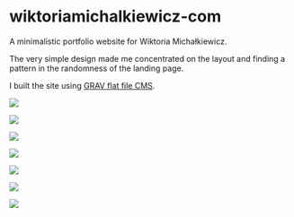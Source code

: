 # wiktoriamichalkiewicz-com

A minimalistic portfolio website for Wiktoria Michałkiewicz.

The very simple design made me concentrated on the layout and finding a pattern in the randomness of the landing page.

I built the site using [GRAV flat file CMS](https://getgrav.org/).


![](http://img.olagjd.com/wiki-land.png)

![](http://img.olagjd.com/wiki-layout.gif)

![](http://img.olagjd.com/wiki-lay-2.gif)

![](http://img.olagjd.com/wiki-lay-3.gif)

![](http://img.olagjd.com/wiki-lay-4.gif)

![](http://img.olagjd.com/wiki-lay-5.gif)

![](http://img.olagjd.com/wiki-project.gif)
